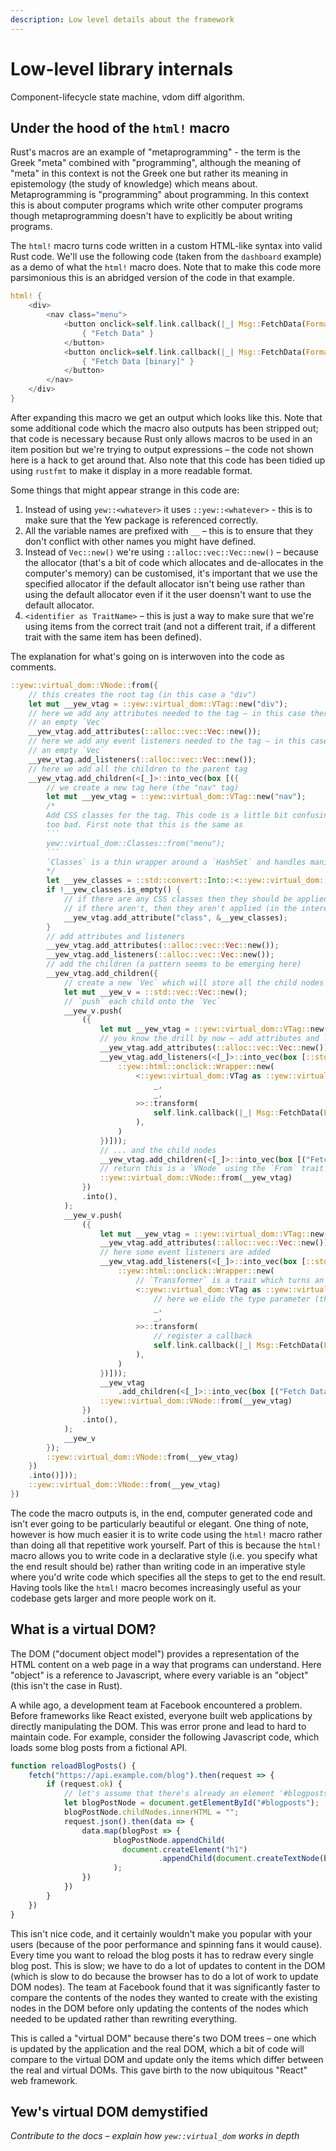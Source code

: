```yaml
---
description: Low level details about the framework
---
```


# Low-level library internals

Component-lifecycle state machine, vdom diff algorithm.

## Under the hood of the `html!` macro

Rust's macros are an example of "metaprogramming" - the term is the Greek "meta" combined with 
"programming", although the meaning of "meta" in this context is not the Greek one but rather its
meaning in epistemology (the study of knowledge) which means about. Metaprogramming is "programming"
about programming. In this context this is about computer programs which write other computer
programs though metaprogramming doesn't have to explicitly be about writing programs.

The `html!` macro turns code written in a custom HTML-like syntax into valid Rust code. We'll use
the following code (taken from the `dashboard` example) as a demo of what the `html!` macro does.
Note that to make this code more parsimonious this is an abridged version of the code in that
example.

```rust
html! {
    <div>
        <nav class="menu">
            <button onclick=self.link.callback(|_| Msg::FetchData(Format::Json, false))>
                { "Fetch Data" }
            </button>
            <button onclick=self.link.callback(|_| Msg::FetchData(Format::Json, true))>
                { "Fetch Data [binary]" }
            </button>
        </nav>
    </div>
}
```

After expanding this macro we get an output which looks like this. Note that some additional code
which the macro also outputs has been stripped out; that code is necessary because Rust only allows
macros to be used in an item position but we're trying to output expressions – the code not shown 
here is a hack to get around that. Also note that this code has been tidied up using `rustfmt` to
make it display in a more readable format.

Some things that might appear strange in this code are:
1. Instead of using `yew::<whatever>` it uses `::yew::<whatever>` - this is to make sure that the
Yew package is referenced correctly.
2. All the variable names are prefixed with `__` – this is to ensure that they don't conflict with
other names you might have defined.
3. Instead of `Vec::new()` we're using `::alloc::vec::Vec::new()` – because the allocator (that's
a bit of code which allocates and de-allocates in the computer's memory) can be customised, it's
important that we use the specified allocator if the default allocator isn't being use rather than
using the default allocator even if it the user doensn't want to use the default allocator.
4. `<identifier as TraitName>` – this is just a way to make sure that we're using items from the
correct trait (and not a different trait, if a different trait with the same item has been defined).

The explanation for what's going on is interwoven into the code as comments.

```rust
::yew::virtual_dom::VNode::from({
    // this creates the root tag (in this case a "div")
    let mut __yew_vtag = ::yew::virtual_dom::VTag::new("div");
    // here we add any attributes needed to the tag – in this case there aren't any so we just use
    // an empty `Vec`
    __yew_vtag.add_attributes(::alloc::vec::Vec::new());
    // here we add any event listeners needed to the tag – in this case there aren't any so we just use
    // an empty `Vec`
    __yew_vtag.add_listeners(::alloc::vec::Vec::new());
    // here we add all the children to the parent tag
    __yew_vtag.add_children(<[_]>::into_vec(box [({
        // we create a new tag here (the "nav" tag)
        let mut __yew_vtag = ::yew::virtual_dom::VTag::new("nav");
        /* 
        Add CSS classes for the tag. This code is a little bit confusing at first, but it's not
        too bad. First note that this is the same as
        ```
        yew::virtual_dom::Classes::from("menu");
        ```
        `Classes` is a thin wrapper around a `HashSet` and handles manipulation of CSS classes.
        */
        let __yew_classes = ::std::convert::Into::<::yew::virtual_dom::Classes>::into("menu");
        if !__yew_classes.is_empty() {
            // if there are any CSS classes then they should be applied to the DOM
            // if there aren't, then they aren't applied (in the interest of efficiency)
            __yew_vtag.add_attribute("class", &__yew_classes);
        }
        // add attributes and listeners
        __yew_vtag.add_attributes(::alloc::vec::Vec::new());
        __yew_vtag.add_listeners(::alloc::vec::Vec::new());
        // add the children (a pattern seems to be emerging here)
        __yew_vtag.add_children({
            // create a new `Vec` which will store all the child nodes
            let mut __yew_v = ::std::vec::Vec::new();
            // `push` each child onto the `Vec`
            __yew_v.push(
                ({
                    let mut __yew_vtag = ::yew::virtual_dom::VTag::new("button");
                    // you know the drill by now – add attributes and listeners...
                    __yew_vtag.add_attributes(::alloc::vec::Vec::new());
                    __yew_vtag.add_listeners(<[_]>::into_vec(box [::std::rc::Rc::new({
                        ::yew::html::onclick::Wrapper::new(
                            <::yew::virtual_dom::VTag as ::yew::virtual_dom::Transformer<
                                _,
                                _,
                            >>::transform(
                                self.link.callback(|_| Msg::FetchData(Format::Json, false)),
                            ),
                        )
                    })]));
                    // ... and the child nodes
                    __yew_vtag.add_children(<[_]>::into_vec(box [("Fetch Data").into()]));
                    // return this is a `VNode` using the `From` trait
                    ::yew::virtual_dom::VNode::from(__yew_vtag)
                })
                .into(),
            );
            __yew_v.push(
                ({
                    let mut __yew_vtag = ::yew::virtual_dom::VTag::new("button");
                    __yew_vtag.add_attributes(::alloc::vec::Vec::new());
                    // here some event listeners are added
                    __yew_vtag.add_listeners(<[_]>::into_vec(box [::std::rc::Rc::new({
                        ::yew::html::onclick::Wrapper::new(
                            // `Transformer` is a trait which turns an input into an output
                            <::yew::virtual_dom::VTag as ::yew::virtual_dom::Transformer<
                                // here we elide the type parameter (they are inferred later)
                                _,
                                _,
                            >>::transform(
                                // register a callback
                                self.link.callback(|_| Msg::FetchData(Format::Json, true)),
                            ),
                        )
                    })]));
                    __yew_vtag
                        .add_children(<[_]>::into_vec(box [("Fetch Data [binary]").into()]));
                    ::yew::virtual_dom::VNode::from(__yew_vtag)
                })
                .into(),
            );
            __yew_v
        });
        ::yew::virtual_dom::VNode::from(__yew_vtag)
    })
    .into()]));
    ::yew::virtual_dom::VNode::from(__yew_vtag)
})
```

The code the macro outputs is, in the end, computer generated code and isn't ever going to be
particularly beautiful or elegant. One thing of note, however is how much easier it is to write
code using the `html!` macro rather than doing all that repetitive work yourself. Part of this is
because the `html!` macro allows you to write code in a declarative style (i.e. you specify what
the end result should be) rather than writing code in an imperative style where you'd write code
which specifies all the steps to get to the end result. Having tools like the `html!` macro becomes
increasingly useful as your codebase gets larger and more people work on it.

## What is a virtual DOM?

The DOM ("document object model") provides a representation of the HTML content on a web page in a
way that programs can understand. Here "object" is a reference to Javascript, where every variable
is an "object" (this isn't the case in Rust).

A while ago, a development team at Facebook encountered a problem. Before frameworks like React
existed, everyone built web applications by directly manipulating the DOM. This was error prone and
lead to hard to maintain code. For example, consider the following Javascript code, which loads
some blog posts from a fictional API.

```javascript
function reloadBlogPosts() {
    fetch("https://api.example.com/blog").then(request => {
        if (request.ok) {
            // let's assume that there's already an element '#blogposts' in the DOM
            let blogPostNode = document.getElementById("#blogposts");
            blogPostNode.childNodes.innerHTML = "";
            request.json().then(data => {
                data.map(blogPost => {
                       blogPostNode.appendChild(
                         document.createElement("h1")
                                 .appendChild(document.createTextNode(blogPost.title))
                       );
                })
            })
        }
    })
}
```

This isn't nice code, and it certainly wouldn't make you popular with your users (because of the 
poor performance and spinning fans it would cause). Every time you want to reload the blog posts it 
has to redraw every single blog post. This is slow; we have to do a lot of updates to content in the 
DOM (which is slow to do because the browser has to do a lot of work to update DOM nodes). The team 
at Facebook found that it was significantly faster to compare the contents of the nodes they wanted 
to create with the existing nodes in the DOM before only updating the contents of the nodes which 
needed to be updated rather than rewriting everything.

This is called a "virtual DOM" because there's two DOM trees – one which is updated by the
application and the real DOM, which a bit of code will compare to the virtual DOM and update only
the items which differ between the real and virtual DOMs. This gave birth to the now ubiquitous 
"React" web framework.

## Yew's virtual DOM demystified

*Contribute to the docs – explain how `yew::virtual_dom` works in depth*
